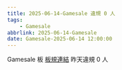 ```yaml
---
title: 2025-06-14-Gamesale 違規 0 人
tags:
    - Gamesale
abbrlink: 2025-06-14-Gamesale
date: Gamesale-2025-06-14 12:00:00
---
```

Gamesale 板 [板規連結](https://www.ptt.cc/bbs/Gossiping/M.1637425085.A.07D.html)
昨天違規 0 人
